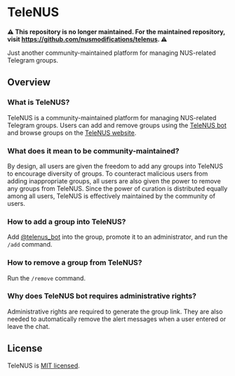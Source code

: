 # TeleNUS

**:warning: This repository is no longer maintained. For the maintained repository, visit https://github.com/nusmodifications/telenus. :warning:**

Just another community-maintained platform for managing NUS-related Telegram groups.

## Overview

### What is TeleNUS?

TeleNUS is a community-maintained platform for managing NUS-related Telegram groups. Users can add and remove groups using the [TeleNUS bot](https://t.me/telenus_bot) and browse groups on the [TeleNUS website](https://telenus.nusmods.com).

### What does it mean to be community-maintained?

By design, all users are given the freedom to add any groups into TeleNUS to encourage diversity of groups. To counteract malicious users from adding inappropriate groups, all users are also given the power to remove any groups from TeleNUS. Since the power of curation is distributed equally among all users, TeleNUS is effectively maintained by the community of users.

### How to add a group into TeleNUS?

Add [@telenus_bot](https://t.me/telenus_bot) into the group, promote it to an administrator, and run the `/add` command.

### How to remove a group from TeleNUS?

Run the `/remove` command.

### Why does TeleNUS bot requires administrative rights?

Administrative rights are required to generate the group link. They are also needed to automatically remove the alert messages when a user entered or leave the chat.

## License

TeleNUS is [MIT licensed](https://github.com/eugenood/telenus/blob/main/LICENSE).
